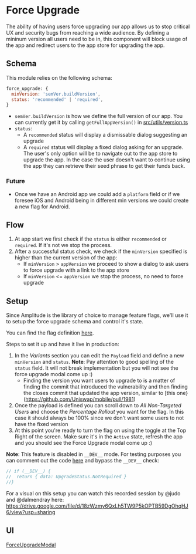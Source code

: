 # Force Upgrade

The ability of having users force upgrading our app allows us to stop critical UX and security bugs from reaching a wide audience.
By defining a mininum version all users need to be in, this component will block usage of the app and redirect users to the app store for
upgrading the app.

## Schema

This module relies on the following schema:

```javascript
force_upgrade: {
  minVersion: 'semVer.buildVersion',
  status: 'recommended' | 'required',
}
```

- `semVer.buildVersion` is how we define the full version of our app. You can currently get it by calling `getFullAppVersion()` in [src/utils/version.ts](https://github.com/Uniswap/mobile/blob/main/src/utils/version.ts)
- `status`:
  - A `recommended` status will display a dismissable dialog suggesting an upgrade
  - A `required` status will display a fixed dialog asking for an upgrade. The user's only option will be to navigate out to the app store to upgrade the app. In the case the user doesn't want to continue using the app they can retrieve their seed phrase to get their funds back.

### Future

- Once we have an Android app we could add a `platform` field or if we foresee iOS and Android being in different min versions we could create a new flag for Android.

## Flow

1. At app start we first check if the `status` is either `recommended` or `required`. If it's not we stop the process.
1. After a successful status check, we check if the `minVersion` specified is higher than the current version of the app:
    - If `minVersion` > `appVersion` we proceed to show a dialog to ask users to force upgrade with a link to the app store
    - If `minVersion` <= `appVersion` we stop the process, no need to force upgrade

## Setup

Since Amplitude is the library of choice to manage feature flags, we'll use it to setup the force upgrade schema and control it's state.

You can find the flag definition [here](https://experiment.amplitude.com/uniswap/409629/config/10144/configure).

Steps to set it up and have it live in production:

1. In the *Variants* section you can edit the `Payload` field and define a new `minVersion` and `status`. **Note**: Pay attention to good spelling of the `status` field. It will not break implementation but you will not see the force upgrade modal come up :)
    - Finding the version you want users to upgrade to is a matter of finding the commit that introduced the vulnerability and then finding the closes commit that updated the app version, similar to [this one}(https://github.com/Uniswap/mobile/pull/1981)
2. Once the payload is defined you can scroll down to *All Non-Targeted Users* and choose the *Percentage Rollout* you want for the flag. In this case it should always be 100% since we don't want some users to not have the fixed version
3. At this point you're ready to turn the flag on using the toggle at the Top Right of the screen. Make sure it's in the `Active` state, refresh the app and you should see the Force Upgrade modal come up :)

**Note**: This feature is disabled in `__DEV__` mode. For testing purposes you can comment out the code [here](https://github.com/Uniswap/mobile/blob/237d50bc7b05bb50c45f421274980ceb86a54898/src/features/forceUpgrade/forceUpgradeApi.ts#L26) and bypass the `__DEV__` check:

```javascript
// if (__DEV__) {
//  return { data: UpgradeStatus.NotRequired }
//}
```

For a visual on this setup you can watch this recorded session by @judo and @dalmendray here: https://drive.google.com/file/d/18zWzmy6QxLh5TW9P5kOPTB59DgOhqHJ6/view?usp=sharing

## UI

[ForceUpgradeModal](https://github.com/Uniswap/mobile/blob/main/src/components/forceUpgrade/ForceUpgradeModal.tsx)
